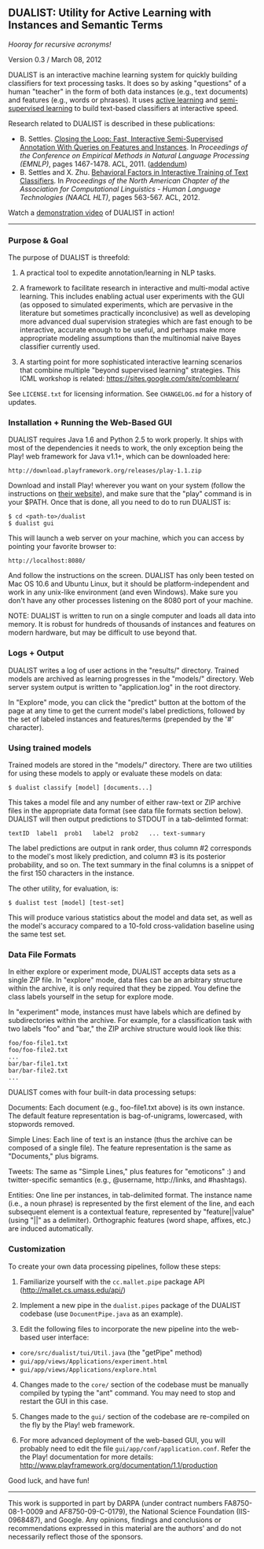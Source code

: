 ## DUALIST: Utility for Active Learning with Instances and Semantic Terms ##

_Hooray for recursive acronyms!_

Version 0.3 / March 08, 2012

DUALIST is an interactive machine learning system for quickly building classifiers for text processing tasks. It does so by asking "questions" of a human "teacher" in the form of both data instances (e.g., text documents) and features (e.g., words or phrases). It uses [active learning](http://www.cs.cmu.edu/~bsettles/pub/settles.activelearning.pdf) and [semi-supervised learning](http://www.cs.wisc.edu/~jerryzhu/pub/ssl_survey.pdf) to build text-based classifiers at interactive speed.

Research related to DUALIST is described in these publications:

  * B. Settles. [Closing the Loop: Fast, Interactive Semi-Supervised Annotation With Queries on Features and Instances](http://aclweb.org/anthology/D/D11/D11-1136.pdf). In _Proceedings of the Conference on Empirical Methods in Natural Language Processing (EMNLP)_, pages 1467-1478. ACL, 2011. ([addendum](http://www.cs.cmu.edu/~bsettles/pub/settles.emnlp11addendum.pdf))
  * B. Settles and X. Zhu. [Behavioral Factors in Interactive Training of Text Classifiers](http://www.cs.cmu.edu/~bsettles/pub/settles.naacl12short.pdf). In _Proceedings of the North American Chapter of the Association for Computational Linguistics - Human Language Technologies (NAACL HLT)_, pages 563-567. ACL, 2012.

Watch a [demonstration video](http://vimeo.com/21671958) of DUALIST in action!

----

### Purpose & Goal ###

The purpose of DUALIST is threefold:

1. A practical tool to expedite annotation/learning in NLP tasks.

2. A framework to facilitate research in interactive and multi-modal active
learning. This includes enabling actual user experiments with the GUI (as
opposed to simulated experiments, which are pervasive in the literature but
sometimes practically inconclusive) as well as developing more advanced dual
supervision strategies which are fast enough to be interactive, accurate
enough to be useful, and perhaps make more appropriate modeling assumptions
than the multinomial naive Bayes classifier currently used.

3. A starting point for more sophisticated interactive learning scenarios that
combine multiple "beyond supervised learning" strategies. This ICML workshop
is related: https://sites.google.com/site/comblearn/

See `LICENSE.txt` for licensing information.
See `CHANGELOG.md` for a history of updates.


### Installation + Running the Web-Based GUI ###

DUALIST requires Java 1.6 and Python 2.5 to work properly. It ships with most
of the dependencies it needs to work, the only exception being the Play! web
framework for Java v1.1+, which can be downloaded here:

    http://download.playframework.org/releases/play-1.1.zip

Download and install Play! wherever you want on your system (follow the
instructions on [their website](https://www.playframework.com/documentation/1.1/install)), and make sure that the "play" command is in
your $PATH. Once that is done, all you need to do to run DUALIST is:

    $ cd <path-to>/dualist
    $ dualist gui

This will launch a web server on your machine, which you can access by
pointing your favorite browser to:

    http://localhost:8080/

And follow the instructions on the screen. DUALIST has only been tested on Mac
OS 10.6 and Ubuntu Linux, but it should be platform-independent and work in
any unix-like environment (and even Windows). Make sure you don't have any
other processes listening on the 8080 port of your machine.

NOTE: DUALIST is written to run on a single computer and loads all data into
memory. It is robust for hundreds of thousands of instances and features on
modern hardware, but may be difficult to use beyond that.



### Logs + Output ###

DUALIST writes a log of user actions in the "results/" directory. Trained
models are archived as learning progresses in the "models/" directory. Web
server system output is written to "application.log" in the root directory.

In "Explore" mode, you can click the "predict" button at the bottom of the
page at any time to get the current model's label predictions, followed by the
set of labeled instances and features/terms (prepended by the '#' character).


### Using trained models ###

Trained models are stored in the "models/" directory. There are two utilities
for using these models to apply or evaluate these models on data:

    $ dualist classify [model] [documents...]

This takes a model file and any number of either raw-text or ZIP archive files
in the appropriate data format (see data file formats section below). DUALIST
will then output predictions to STDOUT in a tab-delimted format:

    textID  label1  prob1   label2  prob2   ... text-summary

The label predictions are output in rank order, thus column #2 corresponds to
the model's most likely prediction, and column #3 is its posterior
probability, and so on. The text summary in the final columns is a snippet of
the first 150 characters in the instance.

The other utility, for evaluation, is:

    $ dualist test [model] [test-set]

This will produce various statistics about the model and data set, as well as
the model's accuracy compared to a 10-fold cross-validation baseline using the
same test set.


### Data File Formats ###

In either explore or experiment mode, DUALIST accepts data sets as a single
ZIP file. In "explore" mode, data files can be an arbitrary structure within
the archive, it is only required that they be zipped. You define the class
labels yourself in the setup for explore mode.

In "experiment" mode, instances must have labels which are defined by
subdirectories within the archive. For example, for a classification task with
two labels "foo" and "bar," the ZIP archive structure would look like this:

    foo/foo-file1.txt
    foo/foo-file2.txt
    ...
    bar/bar-file1.txt
    bar/bar-file2.txt
    ...

DUALIST comes with four built-in data processing setups:

Documents: Each document (e.g., foo-file1.txt above) is its own instance. The
default feature representation is bag-of-unigrams, lowercased, with stopwords
removed.

Simple Lines: Each line of text is an instance (thus the archive can be
composed of a single file). The feature representation is the same as
"Documents," plus bigrams.

Tweets: The same as "Simple Lines," plus features for "emoticons" :) and
twitter-specific semantics (e.g., @username, http://links, and #hashtags).

Entities: One line per instances, in tab-delimited format. The instance name
(i.e., a noun phrase) is represented by the first element of the line, and
each subsequent element is a contextual feature, represented by
"feature||value" (using "||" as a delimiter). Orthographic features (word
shape, affixes, etc.) are induced automatically.


### Customization ###

To create your own data processing pipelines, follow these steps:

 1. Familiarize yourself with the `cc.mallet.pipe` package API
    (http://mallet.cs.umass.edu/api/)

 2. Implement a new pipe in the `dualist.pipes` package of the DUALIST
    codebase (use `DocumentPipe.java` as an example).

 3. Edit the following files to incorporate the new pipeline into the
 web-based user interface:
  * `core/src/dualist/tui/Util.java` (the "getPipe" method)
  * `gui/app/views/Applications/experiment.html`
  * `gui/app/views/Applications/explore.html`

 4. Changes made to the `core/` section of the codebase must be manually
 compiled by typing the "ant" command. You may need to stop and restart the
 GUI in this case.

 5. Changes made to the `gui/` section of the codebase are re-compiled on
 the fly by the Play! web framework.

 6. For more advanced deployment of the web-based GUI, you will probably
 need to edit the file `gui/app/conf/application.conf`. Refer the the Play!
 documentation for more details:
 http://www.playframework.org/documentation/1.1/production

Good luck, and have fun!

---

This work is supported in part by DARPA (under contract numbers FA8750-08-1-0009 and AF8750-09-C-0179), the National Science Foundation (IIS-0968487), and Google. Any opinions, findings and conclusions or recommendations expressed in this material are the authors' and do not necessarily reflect those of the sponsors.
